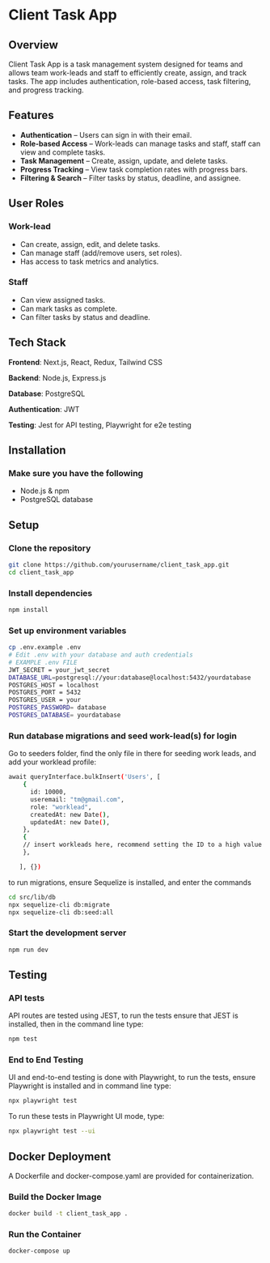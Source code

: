 # Client Task App

## Overview
Client Task App is a task management system designed for teams and allows team work-leads and staff to efficiently create, assign, and track tasks. The app includes authentication, role-based access, task filtering, and progress tracking. 

## Features
-  **Authentication** – Users can sign in with their email.
-  **Role-based Access** – Work-leads can manage tasks and staff, staff can view and complete tasks.
-  **Task Management** – Create, assign, update, and delete tasks.
-  **Progress Tracking** – View task completion rates with progress bars.
-  **Filtering & Search** – Filter tasks by status, deadline, and assignee.

## User Roles
### Work-lead
- Can create, assign, edit, and delete tasks.
- Can manage staff (add/remove users, set roles).
- Has access to task metrics and analytics.

### Staff
- Can view assigned tasks.
- Can mark tasks as complete.
- Can filter tasks by status and deadline.

## Tech Stack

**Frontend**: Next.js, React, Redux, Tailwind CSS

**Backend**: Node.js, Express.js

**Database**: PostgreSQL

**Authentication**: JWT

**Testing**: Jest for API testing, Playwright for e2e testing

## Installation
### Make sure you have the following
- Node.js & npm
- PostgreSQL database

## Setup
### Clone the repository
```sh
git clone https://github.com/yourusername/client_task_app.git
cd client_task_app
```

### Install dependencies
```sh
npm install
```

### Set up environment variables
```sh
cp .env.example .env
# Edit .env with your database and auth credentials
# EXAMPLE .env FILE
JWT_SECRET = your_jwt_secret
DATABASE_URL=postgresql://your:database@localhost:5432/yourdatabase
POSTGRES_HOST = localhost
POSTGRES_PORT = 5432
POSTGRES_USER = your
POSTGRES_PASSWORD= database
POSTGRES_DATABASE= yourdatabase
```


### Run database migrations and seed work-lead(s) for login

Go to seeders folder, find the only file in there for seeding work leads, and add your worklead profile:
```sh
await queryInterface.bulkInsert('Users', [
    {
      id: 10000,
      useremail: "tm@gmail.com",
      role: "worklead",
      createdAt: new Date(),
      updatedAt: new Date(),
    },
    {
    // insert workleads here, recommend setting the ID to a high value
    },

   ], {})
```
to run migrations, ensure Sequelize is installed, and enter the commands
```sh
cd src/lib/db
npx sequelize-cli db:migrate
npx sequelize-cli db:seed:all
```
### Start the development server
```sh
npm run dev
```

## Testing
### API tests
API routes are tested using JEST, to run the tests ensure that JEST is installed, then in the command line type:
```sh
npm test
```

### End to End Testing
UI and end-to-end testing is done with Playwright, to run the tests, ensure Playwright is installed and in command line type:
```sh
npx playwright test
```
To run these tests in Playwright UI mode, type:
```sh
npx playwright test --ui
```


## Docker Deployment

A Dockerfile and docker-compose.yaml are provided for containerization.
### Build the Docker Image
```sh
docker build -t client_task_app .
```
### Run the Container
```sh
docker-compose up
```

